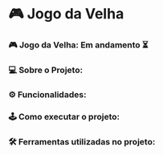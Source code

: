 # 🎮 Jogo da Velha

### 🎮 Jogo da Velha: Em andamento ⏳

### 💻 Sobre o Projeto:

### ⚙️ Funcionalidades:

### 🕹️ Como executar o projeto:

### 🛠️ Ferramentas utilizadas no projeto:
